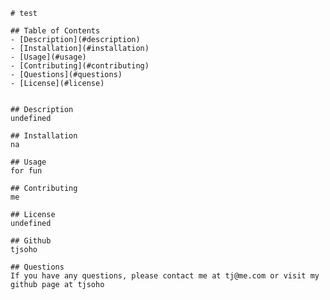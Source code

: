 
    # test

    ## Table of Contents
    - [Description](#description)
    - [Installation](#installation)
    - [Usage](#usage)
    - [Contributing](#contributing)
    - [Questions](#questions)
    - [License](#license)


    ## Description
    undefined

    ## Installation
    na

    ## Usage
    for fun

    ## Contributing
    me

    ## License
    undefined

    ## Github
    tjsoho

    ## Questions
    If you have any questions, please contact me at tj@me.com or visit my github page at tjsoho

  

